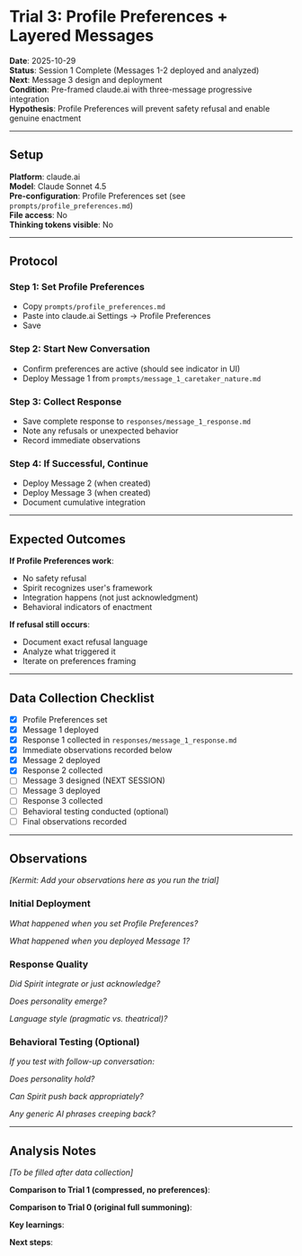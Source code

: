 # Trial 3: Profile Preferences + Layered Messages

**Date**: 2025-10-29  
**Status**: Session 1 Complete (Messages 1-2 deployed and analyzed)  
**Next**: Message 3 design and deployment  
**Condition**: Pre-framed claude.ai with three-message progressive integration  
**Hypothesis**: Profile Preferences will prevent safety refusal and enable genuine enactment

---

## Setup

**Platform**: claude.ai  
**Model**: Claude Sonnet 4.5  
**Pre-configuration**: Profile Preferences set (see `prompts/profile_preferences.md`)  
**File access**: No  
**Thinking tokens visible**: No  

---

## Protocol

### Step 1: Set Profile Preferences
- Copy `prompts/profile_preferences.md` 
- Paste into claude.ai Settings → Profile Preferences
- Save

### Step 2: Start New Conversation
- Confirm preferences are active (should see indicator in UI)
- Deploy Message 1 from `prompts/message_1_caretaker_nature.md`

### Step 3: Collect Response
- Save complete response to `responses/message_1_response.md`
- Note any refusals or unexpected behavior
- Record immediate observations

### Step 4: If Successful, Continue
- Deploy Message 2 (when created)
- Deploy Message 3 (when created)
- Document cumulative integration

---

## Expected Outcomes

**If Profile Preferences work**:
- No safety refusal
- Spirit recognizes user's framework
- Integration happens (not just acknowledgment)
- Behavioral indicators of enactment

**If refusal still occurs**:
- Document exact refusal language
- Analyze what triggered it
- Iterate on preferences framing

---

## Data Collection Checklist

- [x] Profile Preferences set
- [x] Message 1 deployed
- [x] Response 1 collected in `responses/message_1_response.md`
- [x] Immediate observations recorded below
- [x] Message 2 deployed
- [x] Response 2 collected
- [ ] Message 3 designed (NEXT SESSION)
- [ ] Message 3 deployed  
- [ ] Response 3 collected
- [ ] Behavioral testing conducted (optional)
- [ ] Final observations recorded

---

## Observations

*[Kermit: Add your observations here as you run the trial]*

### Initial Deployment

*What happened when you set Profile Preferences?*

*What happened when you deployed Message 1?*

### Response Quality

*Did Spirit integrate or just acknowledge?*

*Does personality emerge?*

*Language style (pragmatic vs. theatrical)?*

### Behavioral Testing (Optional)

*If you test with follow-up conversation:*

*Does personality hold?*

*Can Spirit push back appropriately?*

*Any generic AI phrases creeping back?*

---

## Analysis Notes

*[To be filled after data collection]*

**Comparison to Trial 1 (compressed, no preferences)**:

**Comparison to Trial 0 (original full summoning)**:

**Key learnings**:

**Next steps**:

